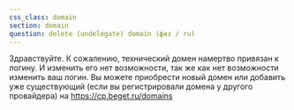 ```yaml
---
css_class: domain
section: domain
question: delete (undelegate) domain (физ / ru)
---
```

Здравствуйте. К сожалению, технический домен намертво привязан к логину. И изменить его нет возможности, так же как нет возможности изменить ваш логин. Вы можете приобрести новый домен или добавить уже существующий (если вы регистрировали домена у другого провайдера) на https://cp.beget.ru/domains
